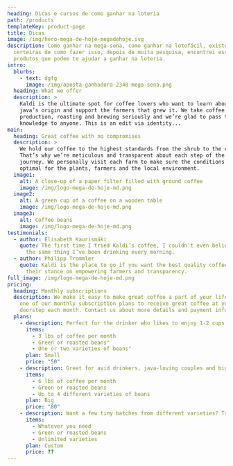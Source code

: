 ```yaml
---
heading: Dicas e cursos de como ganhar na loteria
path: /products
templateKey: product-page
title: Dicas
image: /img/hero-mega-de-hoje-megadehoje.svg
description: Como ganhar na mega-sena, como ganhar na lotofácil, existe dicas
  certeiras de como fazer isso, depois de muita pesquisa, encontrei esses
  produtos que podem te ajudar a ganhar na loteria.
intro:
  blurbs:
    - text: dgfg
      image: /img/aposta-ganhadora-2348-mega-sena.png
  heading: What we offer
  description: >
    Kaldi is the ultimate spot for coffee lovers who want to learn about their
    java’s origin and support the farmers that grew it. We take coffee
    production, roasting and brewing seriously and we’re glad to pass that
    knowledge to anyone. This is an edit via identity...
main:
  heading: Great coffee with no compromises
  description: >
    We hold our coffee to the highest standards from the shrub to the cup.
    That’s why we’re meticulous and transparent about each step of the coffee’s
    journey. We personally visit each farm to make sure the conditions are
    optimal for the plants, farmers and the local environment.
  image1:
    alt: A close-up of a paper filter filled with ground coffee
    image: /img/logo-mega-de-hoje-md.png
  image2:
    alt: A green cup of a coffee on a wooden table
    image: /img/logo-mega-de-hoje-md.png
  image3:
    alt: Coffee beans
    image: /img/logo-mega-de-hoje-md.png
testimonials:
  - author: Elisabeth Kaurismäki
    quote: The first time I tried Kaldi’s coffee, I couldn’t even believe that was
      the same thing I’ve been drinking every morning.
  - author: Philipp Trommler
    quote: Kaldi is the place to go if you want the best quality coffee. I love
      their stance on empowering farmers and transparency.
full_image: /img/logo-mega-de-hoje-md.png
pricing:
  heading: Monthly subscriptions
  description: We make it easy to make great coffee a part of your life. Choose
    one of our monthly subscription plans to receive great coffee at your
    doorstep each month. Contact us about more details and payment info.
  plans:
    - description: Perfect for the drinker who likes to enjoy 1-2 cups per day.
      items:
        - 3 lbs of coffee per month
        - Green or roasted beans"
        - One or two varieties of beans"
      plan: Small
      price: "50"
    - description: Great for avid drinkers, java-loving couples and bigger crowds
      items:
        - 6 lbs of coffee per month
        - Green or roasted beans
        - Up to 4 different varieties of beans
      plan: Big
      price: "80"
    - description: Want a few tiny batches from different varieties? Try our custom plan
      items:
        - Whatever you need
        - Green or roasted beans
        - Unlimited varieties
      plan: Custom
      price: ??
---
```

